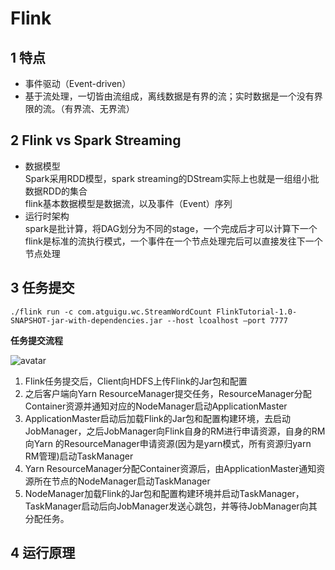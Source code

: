 # Flink

## 1 特点
- 事件驱动（Event-driven）
- 基于流处理，一切皆由流组成，离线数据是有界的流；实时数据是一个没有界限的流。（有界流、无界流）

## 2 Flink vs Spark Streaming
- 数据模型<br>
Spark采用RDD模型，spark streaming的DStream实际上也就是一组组小批数据RDD的集合<br>
flink基本数据模型是数据流，以及事件（Event）序列<br>
- 运行时架构<br>
spark是批计算，将DAG划分为不同的stage，一个完成后才可以计算下一个<br>
flink是标准的流执行模式，一个事件在一个节点处理完后可以直接发往下一个节点处理<br>

## 3 任务提交

```./flink run -c com.atguigu.wc.StreamWordCount FlinkTutorial-1.0-SNAPSHOT-jar-with-dependencies.jar --host lcoalhost –port 7777```

**任务提交流程**

![avatar](f1.png)
1. Flink任务提交后，Client向HDFS上传Flink的Jar包和配置
2. 之后客户端向Yarn ResourceManager提交任务，ResourceManager分配Container资源并通知对应的NodeManager启动ApplicationMaster
3. ApplicationMaster启动后加载Flink的Jar包和配置构建环境，去启动JobManager，之后JobManager向Flink自身的RM进行申请资源，自身的RM向Yarn 的ResourceManager申请资源(因为是yarn模式，所有资源归yarn RM管理)启动TaskManager
4. Yarn ResourceManager分配Container资源后，由ApplicationMaster通知资源所在节点的NodeManager启动TaskManager
5. NodeManager加载Flink的Jar包和配置构建环境并启动TaskManager，TaskManager启动后向JobManager发送心跳包，并等待JobManager向其分配任务。

## 4 运行原理
